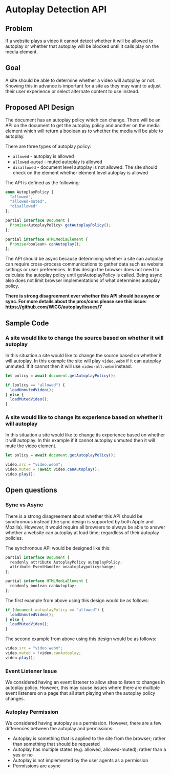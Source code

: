 # Autoplay Detection API

## Problem
If a website plays a video it cannot detect whether it will be allowed to autoplay or whether that autoplay will be blocked until it calls play on the media element.

## Goal
A site should be able to determine whether a video will autoplay or not. Knowing this in advance is important for a site as they may want to adjust their user experience or select alternate content to use instead.

## Proposed API Design
The document has an autoplay policy which can change. There will be an API on the document to get the autoplay policy and another on the media element which will return a boolean as to whether the media will be able to autoplay.

There are three types of autoplay policy:

 * `allowed` - autoplay is allowed
 * `allowed-muted` - muted autoplay is allowed
 * `disallowed` - document level autoplay is not allowed. The site should check on the element whether element level autoplay is allowed

The API is defined as the following:

```javascript
enum AutoplayPolicy {
  "allowed",
  "allowed-muted",
  "disallowed"
};

partial interface Document {
  Promise<AutoplayPolicy> getAutoplayPolicy();
};

partial interface HTMLMediaElement {
  Promise<boolean> canAutoplay(); 
};
```

The API should be async because determining whether a site can autoplay can require cross-process communications to gather data such as website settings or user preferences. In this design the browser does not need to calculate the autoplay policy until getAutoplayPolicy is called. Being async also does not limit browser implementations of what determines autoplay policy.

**There is strong disagreement over whether this API should be async or sync. For more details about the pros/cons please see this issue: https://github.com/WICG/autoplay/issues/7**

## Sample Code

### A site would like to change the source based on whether it will autoplay

In this situation a site would like to change the source based on whether it will autoplay. In this example the site will play `video.webm` if it can autoplay unmuted. If it cannot then it will use `video-alt.webm` instead.

```javascript
let policy = await document.getAutoplayPolicy();

if (policy == "allowed") {
  loadUnmutedVideo();
} else {
  loadMutedVideo();
}
```

### A site would like to change its experience based on whether it will autoplay

In this situation a site would like to change its experience based on whether it will autoplay. In this example if it cannot autoplay unmuted then it will mute the video element.

```javascript
let policy = await document.getAutoplayPolicy();

video.src = "video.webm";
video.muted = !await video.canAutoplay();
video.play();
```

## Open questions

### Sync vs Async

There is a strong disagreement about whether this API should be synchronous instead (the sync design is supported by both Apple and Mozilla). However, it would require all browsers to always be able to answer whether a website can autoplay at load time; regardless of their autoplay policies.

The synchronous API would be designed like this:

```javascript
partial interface Document {
  readonly attribute AutoplayPolicy autoplayPolicy;
  attribute EventHandler onautoplaypolicychange;
};

partial interface HTMLMediaElement {
  readonly boolean canAutoplay; 
};
```

The first example from above using this design would be as follows:

```javascript
if (document.autoplayPolicy == "allowed") {
  loadUnmutedVideo();
} else {
  loadMutedVideo();
}
```

The second example from above using this design would be as follows:

```javascript
video.src = "video.webm";
video.muted = !video.canAutoplay;
video.play();
```

### Event Listener Issue

We considered having an event listener to allow sites to listen to changes in autoplay policy. However, this may cause issues where there are multiple event listeners on a page that all start playing when the autoplay policy changes.

### Autoplay Permission

We considered having autoplay as a permission. However, there are a few differences between the autoplay and permissions:

 * Autoplay is something that is applied to the site from the browser; rather than something that should be requested
 * Autoplay has multiple states (e.g. allowed, allowed-muted); rather than a yes or no
 * Autoplay is not implemented by the user agents as a permission
 * Permissions are async
